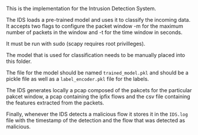 This is the implementation for the Intrusion Detection System. 

The IDS loads a pre-trained model and uses it to classify the incoming data. It accepts two flags to configure the packet window -m for the maximum number of packets in the window and -t for the time window in seconds.

It must be run with sudo (scapy requires root privilleges).

The model that is used for classification needs to be manually placed into this folder.

The file for the model should be named `trained_model.pkl` and should be a pickle file as well as a `label_encoder.pkl` file for the labels.

The IDS generates locally a pcap composed of the pakcets for the particular pakcet window, a pcap containing the ipfix flows and the csv file containing the features extracted from the packets.

Finally, whenever the IDS detects a malicious flow it stores it in the `IDS.log` file with the timestamp of the detection and the flow that was detected as malicious.
